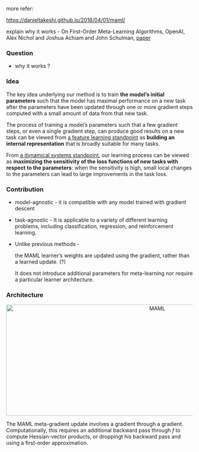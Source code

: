 more refer:

https://danieltakeshi.github.io/2018/04/01/maml/

explain why it works - On First-Order Meta-Learning Algorithms, OpenAI, Alex Nichol and Joshua Achiam and John Schulman, [paper](https://arxiv.org/pdf/1803.02999.pdf) 





### Question

+ why it works ?

  



### Idea

The key idea underlying our method is to train **the model’s initial parameters** such that the model has maximal performance on a new task after the parameters have been updated through one or more gradient steps computed with
a small amount of data from that new task.

The process of training a model’s parameters such that a few gradient steps, or even a single gradient step, can produce
good results on a new task can be viewed from <u>a feature learning standpoint</u> as **building an internal representation** that is broadly suitable for many tasks.

From <u>a dynamical systems standpoint</u>, our learning process can be viewed as **maximizing the sensitivity of the loss functions of new tasks with respect to the parameters**: when the sensitivity is high, small local changes to the parameters can lead to large improvements in the task loss.

### Contribution

+ model-agnostic  -  it is compatible with any model trained with gradient descent

+ task-agnostic - It is applicable to a variety of different learning problems, including classification, regression, and reinforcement learning.

+ Unlike previous methods - 

  the MAML learner’s weights are updated using the gradient, rather than a learned update. (?)

  It does not introduce additional parameters for meta-learning nor require a particular learner architecture.



### Architecture



<div align="center">
<img src="https://github.com/bifeng/nlp_paper_notes/raw/master/image/MAML.png" width="800" height="300" alt="MAML"></img>
</div>



The MAML meta-gradient update involves a gradient through a gradient. Computationally, this requires an additional
backward pass through $f$ to compute Hessian-vector products, or droppingt his backward pass and using a first-order approximation. 











